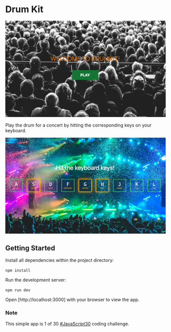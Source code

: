 # Drum Kit

![Screenshot 1](/public/images/homeScreenshot.png)


Play the drum for a concert by hitting the corresponding keys on your keyboard.

![Screenshot 2](/public/images/drumsScreenshot.png)



## Getting Started

Install all dependencies within the project directory:

`npm install` 

Run the development server:

`npm run dev`

Open [http://localhost:3000] with your browser to view the app.


### Note
This simple app is 1 of 30 [#JavaScript30](https://javascript30.com/) coding challenge.